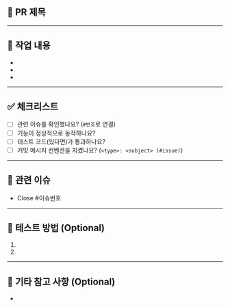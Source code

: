## 📝 PR 제목
<!-- 예: feat: 사용자 로그인 API 구현 (#42) -->

---

## 📌 작업 내용
<!-- 이 PR에서 어떤 작업을 했는지 간단히 설명해주세요. -->
- 
- 
- 

---

## ✅ 체크리스트
- [ ] 관련 이슈를 확인했나요? (`#번호`로 연결)
- [ ] 기능이 정상적으로 동작하나요?
- [ ] 테스트 코드(있다면)가 통과하나요?
- [ ] 커밋 메시지 컨벤션을 지켰나요? (`<type>: <subject> (#issue)`)

---

## 🔗 관련 이슈
<!-- 해당 PR과 연결된 이슈 번호를 써주세요. -->
- Close #이슈번호

---

## 🧪 테스트 방법 (Optional)
<!-- 어떤 방식으로 테스트했는지 간단히 적어주세요 -->
1. 
2. 

---

## 💬 기타 참고 사항 (Optional)
<!-- 코드 리뷰어가 알아두면 좋을 내용이 있다면 적어주세요 -->
- 
